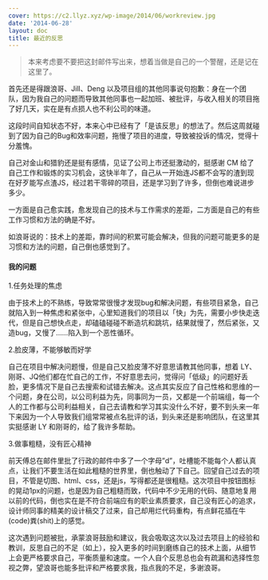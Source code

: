 ```yaml
---
cover: https://c2.llyz.xyz/wp-image/2014/06/workreview.jpg
date: '2014-06-28'
layout: doc
title: 最近的反思
---
```


> 本来考虑要不要把这封邮件写出来，想着当做是自己的一个警醒，还是记在这里了。

首先还是得跟浪哥、Jill、Deng 以及项目组的其他同事说句抱歉：身在一个团队，因为我自己的问题而导致其他同事也一起加班、被批评，与收入相关的项目拖了好几天，实在是有点损人也不利公司的味道。

这段时间自知状态不好，本来心中已经有了「是该反思」的想法了。然后这周就碰到了因为自己的Bug和效率问题，拖慢了项目的进度，导致被投诉的情况，觉得十分羞愧。

自己对金山和猎豹还是挺有感情，见证了公司上市还挺激动的，挺感谢 CM 给了自己工作和锻炼的实习机会，这快半年了，自己从一开始连JS都不会写的渣到现在好歹能写点渣JS，经过若干零碎的项目，还是学习到了许多，但倒也难说进步多少。

一方面是自己愈实践，愈发现自己的技术与工作需求的差距，二方面是自己的有些工作习惯和方法的确是不好。

如浪哥说的：技术上的差距，靠时间的积累可能会解决，但我的问题可能更多的是习惯和方法的问题，自己倒也感觉到了。

#### 我的问题

1.任务处理的焦虑

由于技术上的不熟练，导致常常很慢才发现bug和解决问题，有些项目紧急，自己就陷入到一种焦虑和紧张中，心里知道我们的项目以「快」为先，需要小步快走迭代，但是自己想快点走，却磕磕碰碰不断造坑和跳坑，结果就慢了，然后紧张，又造bug，又慢了……陷入到一个恶性循环。

2.脸皮薄，不能够敏而好学

自己在项目中解决问题慢，但是自己又脸皮薄不好意思请教其他同事，想着 LY、刚哥、JQ他们都在忙自己的工作，不好意思去问，觉得问「低级」的问题好丢脸，更多情况下是自己去搜索和试错去解决。这点其实反应了自己性格和思维的一个问题，身在公司，以公司利益为先，同事同为一员，又都是一个前端组，每一个人的工作都与公司利益相关，自己去请教和学习其实没什么不好，要不到头来一年下来因为一个人导致我们组常常被点名批评的话，到头来还是影响团队，在这里其实挺感谢 LY 和刚哥的，给了我许多帮助。

3.做事粗糙，没有匠心精神

前天傅总在邮件里批了行政的邮件中多了一个字母”d”，吐槽能不能每个人都认真点，让我们不要生活在如此粗糙的世界里，倒也触动了下自己。回望自己过去的项目，不管是切图、html、css，还是js，写得都还是很粗糙。这次项目中按钮图标的晃动1px的问题，也是因为自己粗糙而致，代码中不少无用的代码、随意地复用以前的代码，倒也实在是不符合前端应有的职业素质要求，自己没有匠心的追求，设计师同事的精美的设计稿交了过来，自己却用烂代码重构，有点鲜花插在牛(code)粪(shit)上的感觉。

这次遇到问题被批，承蒙浪哥鼓励和建议，我会吸取这次以及过去项目上的经验和教训，反思自己的不足（如上），投入更多的时间到磨练自己的技术上面，从细节上会更严格要求自己，平衡质量和速度。一个人自个反思总也会有疏漏和选择性忽视之弊，望浪哥也能多批评和严格要求我，指点我的不足，多谢浪哥。
